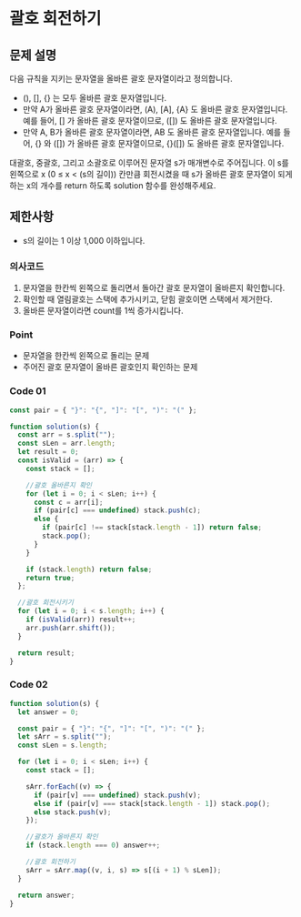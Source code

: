 # 괄호 회전하기

## 문제 설명

다음 규칙을 지키는 문자열을 올바른 괄호 문자열이라고 정의합니다.

- (), [], {} 는 모두 올바른 괄호 문자열입니다.
- 만약 A가 올바른 괄호 문자열이라면, (A), [A], {A} 도 올바른 괄호 문자열입니다. 예를 들어, [] 가 올바른 괄호 문자열이므로, ([]) 도 올바른 괄호 문자열입니다.
- 만약 A, B가 올바른 괄호 문자열이라면, AB 도 올바른 괄호 문자열입니다. 예를 들어, {} 와 ([]) 가 올바른 괄호 문자열이므로, {}([]) 도 올바른 괄호 문자열입니다.

대괄호, 중괄호, 그리고 소괄호로 이루어진 문자열 s가 매개변수로 주어집니다. 이 s를 왼쪽으로 x (0 ≤ x < (s의 길이)) 칸만큼 회전시켰을 때 s가 올바른 괄호 문자열이 되게 하는 x의 개수를 return 하도록 solution 함수를 완성해주세요.

## 제한사항

- s의 길이는 1 이상 1,000 이하입니다.

### 의사코드

1. 문자열을 한칸씩 왼쪽으로 돌리면서 돌아간 괄호 문자열이 올바른지 확인합니다.
2. 확인할 때 열림괄호는 스택에 추가시키고, 닫힘 괄호이면 스택에서 제거한다.
3. 올바른 문자열이라면 count를 1씩 증가시킵니다.

### Point

- 문자열을 한칸씩 왼쪽으로 돌리는 문제
- 주어진 괄호 문자열이 올바른 괄호인지 확인하는 문제

### Code 01

```js
const pair = { "}": "{", "]": "[", ")": "(" };

function solution(s) {
  const arr = s.split("");
  const sLen = arr.length;
  let result = 0;
  const isValid = (arr) => {
    const stack = [];

    //괄호 올바른지 확인
    for (let i = 0; i < sLen; i++) {
      const c = arr[i];
      if (pair[c] === undefined) stack.push(c);
      else {
        if (pair[c] !== stack[stack.length - 1]) return false;
        stack.pop();
      }
    }

    if (stack.length) return false;
    return true;
  };

  //괄호 회전시키기
  for (let i = 0; i < s.length; i++) {
    if (isValid(arr)) result++;
    arr.push(arr.shift());
  }

  return result;
}
```

### Code 02

```js
function solution(s) {
  let answer = 0;

  const pair = { "}": "{", "]": "[", ")": "(" };
  let sArr = s.split("");
  const sLen = s.length;

  for (let i = 0; i < sLen; i++) {
    const stack = [];

    sArr.forEach((v) => {
      if (pair[v] === undefined) stack.push(v);
      else if (pair[v] === stack[stack.length - 1]) stack.pop();
      else stack.push(v);
    });

    //괄호가 올바른지 확인
    if (stack.length === 0) answer++;

    //괄호 회전하기
    sArr = sArr.map((v, i, s) => s[(i + 1) % sLen]);
  }

  return answer;
}
```

